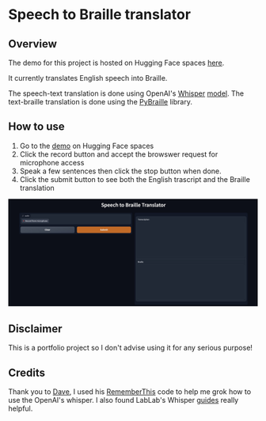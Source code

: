 # Speech to Braille translator

## Overview
The demo for this project is hosted on Hugging Face spaces [here](https://huggingface.co/spaces/Azuremis/Speech2Braille).

It currently translates English speech into Braille.

The speech-text translation is done using OpenAI's [Whisper](https://openai.com/blog/whisper/) [model](https://github.com/openai/whisper). The text-braille translation is done using 
the [PyBraille](https://pypi.org/project/pybraille/) library.

## How to use
1. Go to the [demo](https://huggingface.co/spaces/Azuremis/Speech2Braille) on Hugging Face spaces
2. Click the record button and accept the browswer request for microphone access
3. Speak a few sentences then click the stop button when done.
4. Click the submit button to see both the English trascript and the Braille translation

![demo_screen](demo_screen.jpg?raw=true "DemoScreen")

## Disclaimer
This is a portfolio project so I don't advise using it for any serious purpose!

## Credits

Thank you to [Dave](https://twitter.com/azezezaaa), I used his [RememberThis](https://github.com/azezezaaa/rememberthis_OpenAIWhisperHackathon) code to help me grok
how to use the OpenAI's whisper. I also found LabLab's Whisper [guides](https://lablab.ai/tech/whisper) really helpful. 